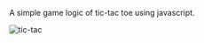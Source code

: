 
A simple game logic of tic-tac toe using javascript.

![tic-tac](https://user-images.githubusercontent.com/80446665/138563586-12be75fd-4f2b-4c17-a38f-df0e8a66b31b.png)

